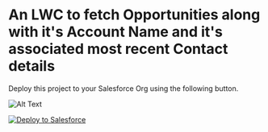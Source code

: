 # An LWC to fetch Opportunities along with it's Account Name and it's associated most recent Contact details

Deploy this project to your Salesforce Org using the following button.

![Alt Text](https://media.giphy.com/media/vFKqnCdLPNOKc/giphy.gif)

<a href="https://githubsfdeploy.herokuapp.com?owner=ksamudrala3&repo=OppAccConWrapperLWC&ref=SalesforcePoc">
  <img alt="Deploy to Salesforce"
       src="https://raw.githubusercontent.com/afawcett/githubsfdeploy/master/deploy.png">
</a>

